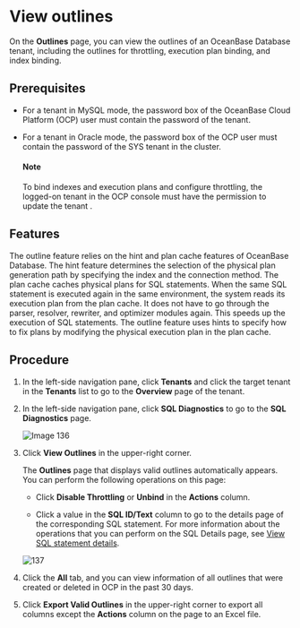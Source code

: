 View outlines
==================================

On the **Outlines** page, you can view the outlines of an OceanBase Database tenant, including the outlines for throttling, execution plan binding, and index binding.

Prerequisites
----------------------------------

* For a tenant in MySQL mode, the password box of the OceanBase Cloud Platform (OCP) user must contain the password of the tenant.

* For a tenant in Oracle mode, the password box of the OCP user must contain the password of the SYS tenant in the cluster.

  <main id="notice" type='explain'>
    <h4>Note</h4>
    <p>To bind indexes and execution plans and configure throttling, the logged-on tenant in the OCP console must have the permission to update the tenant .</p>
  </main>

Features
-----------------------------

The outline feature relies on the hint and plan cache features of OceanBase Database. The hint feature determines the selection of the physical plan generation path by specifying the index and the connection method. The plan cache caches physical plans for SQL statements. When the same SQL statement is executed again in the same environment, the system reads its execution plan from the plan cache. It does not have to go through the parser, resolver, rewriter, and optimizer modules again. This speeds up the execution of SQL statements. The outline feature uses hints to specify how to fix plans by modifying the physical execution plan in the plan cache.

Procedure
------------------------------

1. In the left-side navigation pane, click **Tenants** and click the target tenant in the **Tenants** list to go to the **Overview** page of the tenant.

2. In the left-side navigation pane, click **SQL Diagnostics** to go to the **SQL Diagnostics** page.

   ![Image 136](https://help-static-aliyun-doc.aliyuncs.com/assets/img/en-US/8824633561/p440558.png)

3. Click **View Outlines** in the upper-right corner.

   The **Outlines** page that displays valid outlines automatically appears. You can perform the following operations on this page:
   * Click **Disable Throttling** or **Unbind** in the **Actions** column.

   * Click a value in the **SQL ID/Text** column to go to the details page of the corresponding SQL statement. For more information about the operations that you can perform on the SQL Details page, see [View SQL statement details](../100.manage-sql-diagnosis/1000.view-sql-details.md).

   ![137](https://help-static-aliyun-doc.aliyuncs.com/assets/img/en-US/8824633561/p440559.png)

4. Click the **All** tab, and you can view information of all outlines that were created or deleted in OCP in the past 30 days.

5. Click **Export Valid Outlines** in the upper-right corner to export all columns except the **Actions** column on the page to an Excel file.
